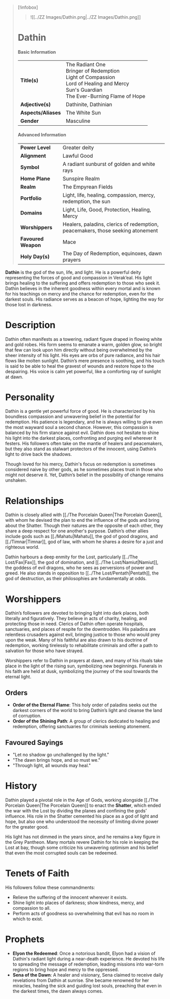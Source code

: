 
> [!infobox]
> > ![[../ZZ Images/Dathin.png|../ZZ Images/Dathin.png]]  
> # Dathin
> #### Basic Information
> |  |   |
> |---|---|
> | **Title(s)** | The Radiant One<br>Bringer of Redemption<br>Light of Compassion<br>Lord of Healing and Mercy<br>Sun's Guardian<br>The Ever-Burning Flame of Hope |
> | **Adjective(s)** | Dathinite, Dathinian |
> | **Aspects/Aliases** | The White Sun |
> | **Gender** | Masculine |
> 
> #### Advanced Information
> |  |  | 
> | --- | --- |
> | **Power Level** | Greater deity |
> | **Alignment** | Lawful Good |
> | **Symbol** | A radiant sunburst of golden and white rays |
> | **Home Plane** | Sunspire Realm |
> | **Realm** | The Empyrean Fields |
> | **Portfolio** | Light, life, healing, compassion, mercy, redemption, the sun |
> | **Domains** | Light, Life, Good, Protection, Healing, Mercy |
> | **Worshippers** | Healers, paladins, clerics of redemption, peacemakers, those seeking atonement |
> | **Favoured Weapon** | Mace |
> | **Holy Day(s)** | The Day of Redemption, equinoxes, dawn prayers |

**Dathin** is the god of the sun, life, and light. He is a powerful deity representing the forces of good and compassion in Verak’eal. His light brings healing to the suffering and offers redemption to those who seek it. Dathin believes in the inherent goodness within every mortal and is known for his teachings on mercy and the chance for redemption, even for the darkest souls. His radiance serves as a beacon of hope, lighting the way for those lost in darkness.

# Description
Dathin often manifests as a towering, radiant figure draped in flowing white and gold robes. His form seems to emanate a warm, golden glow, so bright that few can look upon him directly without being overwhelmed by the sheer intensity of his light. His eyes are orbs of pure radiance, and his hair flows like molten sunlight. Dathin’s mere presence is soothing, and his touch is said to be able to heal the gravest of wounds and restore hope to the despairing. His voice is calm yet powerful, like a comforting ray of sunlight at dawn.

# Personality
Dathin is a gentle yet powerful force of good. He is characterized by his boundless compassion and unwavering belief in the potential for redemption. His patience is legendary, and he is always willing to give even the most wayward soul a second chance. However, this compassion is balanced by his firm stance against evil. Dathin does not hesitate to shine his light into the darkest places, confronting and purging evil wherever it festers. His followers often take on the mantle of healers and peacemakers, but they also stand as stalwart protectors of the innocent, using Dathin’s light to drive back the shadows.

Though loved for his mercy, Dathin's focus on redemption is sometimes considered naive by other gods, as he sometimes places trust in those who might not deserve it. Yet, Dathin’s belief in the possibility of change remains unshaken.

# Relationships
Dathin is closely allied with [[./The Porcelain Queen|The Porcelain Queen]], with whom he devised the plan to end the influence of the gods and bring about the Shatter. Though their natures are the opposite of each other, they share a deep respect for one another's purpose. Dathin’s other allies include gods such as [[./Mahatu|Mahatu]], the god of good dragons, and [[./Timnar|Timnar]], god of law, with whom he shares a desire for a just and righteous world.

Dathin harbours a deep enmity for the Lost, particularly [[../The Lost/Fax|Fax]], the god of domination, and [[../The Lost/Namiut|Namiut]], the goddess of evil dragons, who he sees as perversions of power and greed. He also stands in opposition to [[../The Lost/Pentath|Pentath]], the god of destruction, as their philosophies are fundamentally at odds.

# Worshippers
Dathin’s followers are devoted to bringing light into dark places, both literally and figuratively. They believe in acts of charity, healing, and protecting those in need. Clerics of Dathin often operate hospitals, sanctuaries, and places of respite for the downtrodden. His paladins are relentless crusaders against evil, bringing justice to those who would prey upon the weak. Many of his faithful are also drawn to his doctrine of redemption, working tirelessly to rehabilitate criminals and offer a path to salvation for those who have strayed.

Worshippers refer to Dathin in prayers at dawn, and many of his rituals take place in the light of the rising sun, symbolizing new beginnings. Funerals in his faith are held at dusk, symbolizing the journey of the soul towards the eternal light.

## Orders
- **Order of the Eternal Flame**: This holy order of paladins seeks out the darkest corners of the world to bring Dathin’s light and cleanse the land of corruption.
- **Order of the Shining Path**: A group of clerics dedicated to healing and redemption, offering sanctuaries for criminals seeking atonement.

## Favoured Sayings
- "Let no shadow go unchallenged by the light."
- "The dawn brings hope, and so must we."
- "Through light, all wounds may heal."

# History
Dathin played a pivotal role in the Age of Gods, working alongside [[./The Porcelain Queen|The Porcelain Queen]] to enact the **Shatter**, which ended the war with the Lost by dividing the planes and confining the gods’ influence. His role in the Shatter cemented his place as a god of light and hope, but also one who understood the necessity of limiting divine power for the greater good.

His light has not dimmed in the years since, and he remains a key figure in the Grey Pantheon. Many mortals revere Dathin for his role in keeping the Lost at bay, though some criticize his unwavering optimism and his belief that even the most corrupted souls can be redeemed.

# Tenets of Faith
His followers follow these commandments:
- Relieve the suffering of the innocent wherever it exists.
- Shine light into places of darkness; show kindness, mercy, and compassion to all.
- Perform acts of goodness so overwhelming that evil has no room in which to exist.

# Prophets
- **Elyon the Redeemed**: Once a notorious bandit, Elyon had a vision of Dathin's radiant light during a near-death experience. He devoted his life to spreading the message of redemption, leading missions into war-torn regions to bring hope and mercy to the oppressed.
- **Sena of the Dawn**: A healer and visionary, Sena claimed to receive daily revelations from Dathin at sunrise. She became renowned for her miracles, healing the sick and guiding lost souls, preaching that even in the darkest times, the dawn always comes.
